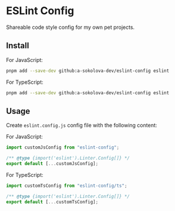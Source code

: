 # ESLint Config

Shareable code style config for my own pet projects.

## Install

For JavaScript:

```sh
pnpm add --save-dev github:a-sokolova-dev/eslint-config eslint
```

For TypeScript:

```sh
pnpm add --save-dev github:a-sokolova-dev/eslint-config eslint
```

## Usage

Create `eslint.config.js` config file with the following content:

For JavaScript:

```js
import customJsConfig from "eslint-config";

/** @type {import('eslint').Linter.Config[]} */
export default [...customJsConfig];
```

For TypeScript:

```js
import customTsConfig from "eslint-config/ts";

/** @type {import('eslint').Linter.Config[]} */
export default [...customTsConfig];
```
